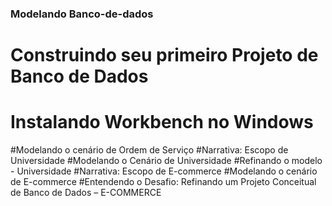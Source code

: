 ### Modelando Banco-de-dados
# Construindo seu primeiro Projeto de Banco de Dados
# Instalando Workbench no Windows
#Modelando o cenário de Ordem de Serviço
#Narrativa: Escopo de Universidade
#Modelando o Cenário de Universidade
#Refinando o modelo - Universidade
#Narrativa: Escopo de E-commerce
#Modelando o cenário de E-commerce
#Entendendo o Desafio: Refinando um Projeto Conceitual de Banco de Dados – E-COMMERCE
